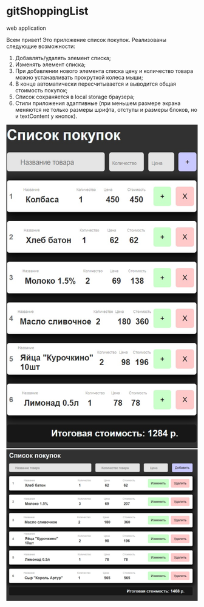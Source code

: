 # gitShoppingList
web application

Всем привет!
Это приложение список покупок. Реализованы следующие возможности:
1. Добавлять/удалять элемент списка;
2. Изменять элемент списка;
3. При добавлении нового элемента списка цену и количество товара можно устанавливать прокруткой колеса мыши;
4. В конце автоматически пересчитывается и выводится общая стоимость покупок;
5. Список сохраняется в local storage браузера;
6. Стили приложения адаптивные (при меньшем размере экрана меняются не только размеры шрифта, отступы и размеры блоков, но и textContent у кнопок).
   
![ScreenShot1](https://github.com/Manakovnik/gitShoppingList/blob/main/ScreenShot1.jpg)
![ScreenShot2](https://github.com/Manakovnik/gitShoppingList/blob/main/ScreenShot2.jpg)
